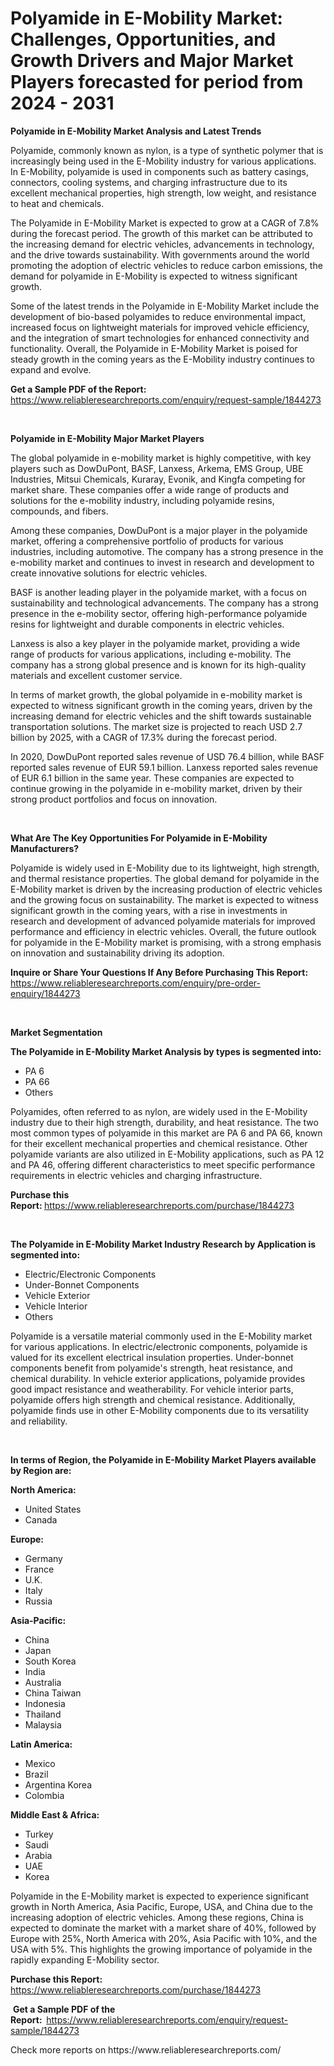 <p><h1>Polyamide in E-Mobility Market: Challenges, Opportunities, and Growth Drivers and Major Market Players forecasted for period from 2024 - 2031</h1></p><p><strong>Polyamide in E-Mobility Market Analysis and Latest Trends</strong></p>
<p><p>Polyamide, commonly known as nylon, is a type of synthetic polymer that is increasingly being used in the E-Mobility industry for various applications. In E-Mobility, polyamide is used in components such as battery casings, connectors, cooling systems, and charging infrastructure due to its excellent mechanical properties, high strength, low weight, and resistance to heat and chemicals.</p><p>The Polyamide in E-Mobility Market is expected to grow at a CAGR of 7.8% during the forecast period. The growth of this market can be attributed to the increasing demand for electric vehicles, advancements in technology, and the drive towards sustainability. With governments around the world promoting the adoption of electric vehicles to reduce carbon emissions, the demand for polyamide in E-Mobility is expected to witness significant growth.</p><p>Some of the latest trends in the Polyamide in E-Mobility Market include the development of bio-based polyamides to reduce environmental impact, increased focus on lightweight materials for improved vehicle efficiency, and the integration of smart technologies for enhanced connectivity and functionality. Overall, the Polyamide in E-Mobility Market is poised for steady growth in the coming years as the E-Mobility industry continues to expand and evolve.</p></p>
<p><strong>Get a Sample PDF of the Report:&nbsp;</strong> <a href="https://www.reliableresearchreports.com/enquiry/request-sample/1844273">https://www.reliableresearchreports.com/enquiry/request-sample/1844273</a></p>
<p>&nbsp;</p>
<p><strong>Polyamide in E-Mobility Major Market Players</strong></p>
<p><p>The global polyamide in e-mobility market is highly competitive, with key players such as DowDuPont, BASF, Lanxess, Arkema, EMS Group, UBE Industries, Mitsui Chemicals, Kuraray, Evonik, and Kingfa competing for market share. These companies offer a wide range of products and solutions for the e-mobility industry, including polyamide resins, compounds, and fibers.</p><p>Among these companies, DowDuPont is a major player in the polyamide market, offering a comprehensive portfolio of products for various industries, including automotive. The company has a strong presence in the e-mobility market and continues to invest in research and development to create innovative solutions for electric vehicles.</p><p>BASF is another leading player in the polyamide market, with a focus on sustainability and technological advancements. The company has a strong presence in the e-mobility sector, offering high-performance polyamide resins for lightweight and durable components in electric vehicles.</p><p>Lanxess is also a key player in the polyamide market, providing a wide range of products for various applications, including e-mobility. The company has a strong global presence and is known for its high-quality materials and excellent customer service.</p><p>In terms of market growth, the global polyamide in e-mobility market is expected to witness significant growth in the coming years, driven by the increasing demand for electric vehicles and the shift towards sustainable transportation solutions. The market size is projected to reach USD 2.7 billion by 2025, with a CAGR of 17.3% during the forecast period.</p><p>In 2020, DowDuPont reported sales revenue of USD 76.4 billion, while BASF reported sales revenue of EUR 59.1 billion. Lanxess reported sales revenue of EUR 6.1 billion in the same year. These companies are expected to continue growing in the polyamide in e-mobility market, driven by their strong product portfolios and focus on innovation.</p></p>
<p>&nbsp;</p>
<p><strong>What Are The Key Opportunities For Polyamide in E-Mobility Manufacturers?</strong></p>
<p><p>Polyamide is widely used in E-Mobility due to its lightweight, high strength, and thermal resistance properties. The global demand for polyamide in the E-Mobility market is driven by the increasing production of electric vehicles and the growing focus on sustainability. The market is expected to witness significant growth in the coming years, with a rise in investments in research and development of advanced polyamide materials for improved performance and efficiency in electric vehicles. Overall, the future outlook for polyamide in the E-Mobility market is promising, with a strong emphasis on innovation and sustainability driving its adoption.</p></p>
<p><strong>Inquire or Share Your Questions If Any Before Purchasing This Report:</strong> <a href="https://www.reliableresearchreports.com/enquiry/pre-order-enquiry/1844273">https://www.reliableresearchreports.com/enquiry/pre-order-enquiry/1844273</a></p>
<p>&nbsp;</p>
<p><strong>Market Segmentation</strong></p>
<p><strong>The Polyamide in E-Mobility Market Analysis by types is segmented into:</strong></p>
<p><ul><li>PA 6</li><li>PA 66</li><li>Others</li></ul></p>
<p><p>Polyamides, often referred to as nylon, are widely used in the E-Mobility industry due to their high strength, durability, and heat resistance. The two most common types of polyamide in this market are PA 6 and PA 66, known for their excellent mechanical properties and chemical resistance. Other polyamide variants are also utilized in E-Mobility applications, such as PA 12 and PA 46, offering different characteristics to meet specific performance requirements in electric vehicles and charging infrastructure.</p></p>
<p><strong>Purchase this Report:&nbsp;</strong><a href="https://www.reliableresearchreports.com/purchase/1844273">https://www.reliableresearchreports.com/purchase/1844273</a></p>
<p>&nbsp;</p>
<p><strong>The Polyamide in E-Mobility Market Industry Research by Application is segmented into:</strong></p>
<p><ul><li>Electric/Electronic Components</li><li>Under-Bonnet Components</li><li>Vehicle Exterior</li><li>Vehicle Interior</li><li>Others</li></ul></p>
<p><p>Polyamide is a versatile material commonly used in the E-Mobility market for various applications. In electric/electronic components, polyamide is valued for its excellent electrical insulation properties. Under-bonnet components benefit from polyamide's strength, heat resistance, and chemical durability. In vehicle exterior applications, polyamide provides good impact resistance and weatherability. For vehicle interior parts, polyamide offers high strength and chemical resistance. Additionally, polyamide finds use in other E-Mobility components due to its versatility and reliability.</p></p>
<p>&nbsp;</p>
<p><strong>In terms of Region, the Polyamide in E-Mobility Market Players available by Region are:</strong></p>
<p>
    <p> <strong> North America: </strong>
        <ul>
            <li>United States</li>
            <li>Canada</li>
        </ul>
        </p> 
    <p> <strong> Europe: </strong>
        <ul>
            <li>Germany</li>
            <li>France</li>
            <li>U.K.</li>
            <li>Italy</li>
            <li>Russia</li>
        </ul>
        </p> 
    <p> <strong> Asia-Pacific: </strong>
        <ul>
            <li>China</li>
            <li>Japan</li>
            <li>South Korea</li>
            <li>India</li>
            <li>Australia</li>
            <li>China Taiwan</li>
            <li>Indonesia</li>
            <li>Thailand</li>
            <li>Malaysia</li>
        </ul>
        </p> 
    <p> <strong> Latin America: </strong>
        <ul>
            <li>Mexico</li>
            <li>Brazil</li>
            <li>Argentina Korea</li>
            <li>Colombia</li>
        </ul>
        </p> 
    <p> <strong> Middle East & Africa: </strong>
        <ul>
            <li>Turkey</li>
            <li>Saudi</li>
            <li>Arabia</li>
            <li>UAE</li>
            <li>Korea</li>
        </ul>
    </p>
    </p>
<p><p>Polyamide in the E-Mobility market is expected to experience significant growth in North America, Asia Pacific, Europe, USA, and China due to the increasing adoption of electric vehicles. Among these regions, China is expected to dominate the market with a market share of 40%, followed by Europe with 25%, North America with 20%, Asia Pacific with 10%, and the USA with 5%. This highlights the growing importance of polyamide in the rapidly expanding E-Mobility sector.</p></p>
<p><strong>Purchase this Report: </strong><a href="https://www.reliableresearchreports.com/purchase/1844273">https://www.reliableresearchreports.com/purchase/1844273</a></p>
<p>&nbsp;<strong>Get a Sample PDF of the Report:&nbsp;&nbsp;</strong><a href="https://www.reliableresearchreports.com/enquiry/request-sample/1844273">https://www.reliableresearchreports.com/enquiry/request-sample/1844273</a></p>
<p><strong></strong></p>
<p>Check more reports on https://www.reliableresearchreports.com/</p>